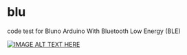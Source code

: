 # blu
code test for Bluno Arduino With Bluetooth Low Energy (BLE) 

[![IMAGE ALT TEXT HERE](http://img.youtube.com/vi/pZAtxqaK82g/0.jpg)](http://www.youtube.com/watch?v=pZAtxqaK82g)
